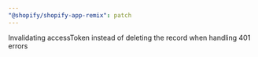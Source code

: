 ```yaml
---
"@shopify/shopify-app-remix": patch
---
```


Invalidating accessToken instead of deleting the record when handling 401 errors
